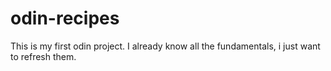 # odin-recipes
This is my first odin project. I already know all the fundamentals, i just want to refresh them.
